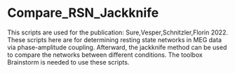 # Compare_RSN_Jackknife
This scripts are used for the publication: Sure,Vesper,Schnitzler,Florin 2022.
These scripts here are for determining resting state networks in MEG data via phase-amplitude coupling. Afterward, the jackknife method can be used to compare the networks between different conditions.
The toolbox Brainstorm is needed to use these scripts.
